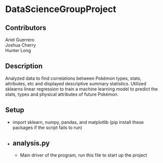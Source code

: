 # DataScienceGroupProject

## Contributors
Ariel Guerrero    
Joshua Cherry   
Hunter Long   

## Description
Analyzed data to find correlations between Pokémon types, stats, attributes, etc and displayed descriptive summary statistics. Utilized sklearns linear regression to train a machine learning model to predict the stats, types and physical attributes of future Pokémon.

## Setup
* import sklearn, numpy, pandas, and matplotlib (pip install these packages if the script fails to run)

* ## analysis.py
  * Main driver of the program, run this file to start up the project
